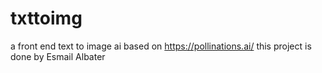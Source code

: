# txttoimg
a front end text to image ai based on https://pollinations.ai/
this project is done by Esmail Albater
